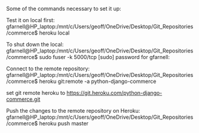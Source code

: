 
Some of the commands necessary to set it up:

Test it on local first:
gfarnell@HP_laptop:/mnt/c/Users/geoff/OneDrive/Desktop/Git_Repositories/commerce$ heroku local

To shut down the local:
gfarnell@HP_laptop:/mnt/c/Users/geoff/OneDrive/Desktop/Git_Repositories/commerce$ sudo fuser -k 5000/tcp
[sudo] password for gfarnell:

Connect to the remote repository:
gfarnell@HP_laptop:/mnt/c/Users/geoff/OneDrive/Desktop/Git_Repositories/commerce$ heroku git:remote -a python-django-commerce

set git remote heroku to https://git.heroku.com/python-django-commerce.git

Push the changes to the remote repository on Heroku:
gfarnell@HP_laptop:/mnt/c/Users/geoff/OneDrive/Desktop/Git_Repositories/commerce$ heroku push master
